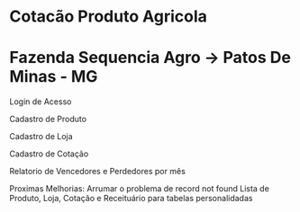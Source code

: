 # Cotacão Produto Agricola
# Fazenda Sequencia Agro -> Patos De Minas - MG

Login de Acesso

Cadastro de Produto

Cadastro de Loja

Cadastro de Cotação

Relatorio de Vencedores e Perdedores por mês


Proximas Melhorias:
Arrumar o problema de record not found
Lista de Produto, Loja, Cotação e Receituário para tabelas personalidadas





